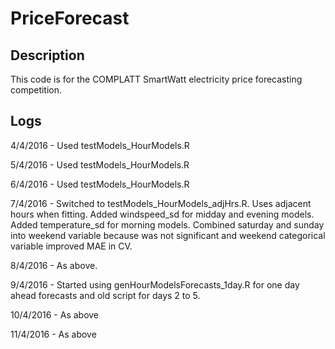 # PriceForecast

## Description

This code is for the COMPLATT SmartWatt electricity price forecasting competition.

## Logs

4/4/2016 - Used testModels_HourModels.R

5/4/2016 - Used testModels_HourModels.R

6/4/2016 - Used testModels_HourModels.R

7/4/2016 - Switched to testModels_HourModels_adjHrs.R. Uses adjacent hours when fitting. Added windspeed_sd for midday and evening models. Added temperature_sd for morning models. Combined saturday and sunday into weekend variable because was not significant and weekend categorical variable improved MAE in CV.

8/4/2016 - As above.

9/4/2016 - Started using genHourModelsForecasts_1day.R for one day ahead forecasts and old script for days 2 to 5.

10/4/2016 - As above

11/4/2016 - As above